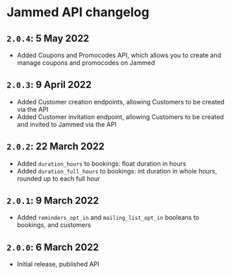 # Jammed API changelog

## `2.0.4`: 5 May 2022

- Added Coupons and Promocodes API, which allows you to create and manage coupons and promocodes on Jammed

## `2.0.3`: 9 April 2022

- Added Customer creation endpoints, allowing Customers to be created via the API
- Added Customer invitation endpoint, allowing Customers to be created and invited to Jammed via the API

## `2.0.2`: 22 March 2022

- Added `duration_hours` to bookings: float duration in hours
- Added `duration_full_hours` to bookings: int duration in whole hours, rounded up to each full hour

## `2.0.1`: 9 March 2022

- Added `reminders_opt_in` and `mailing_list_opt_in` booleans to bookings, and customers

## `2.0.0`: 6 March 2022

- Initial release, published API